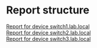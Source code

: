 # Report structure
[Report for device switch1.lab.local](#report-for-device-switch1.lablocal)  
[Report for device switch2.lab.local](#report-for-device-switch2.lablocal)  
[Report for device switch3.lab.local](#report-for-device-switch3.lablocal)  
